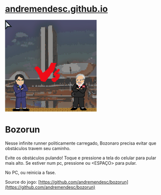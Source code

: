 # [andremendesc.github.io](http://andremendesc.github.io)
![Tela do site](https://raw.githubusercontent.com/andremendesc/andremendesc.github.io/master/assets/images/screen.png)

# Bozorun

Nesse infinite runner politicamente carregado, Bozonaro precisa evitar que obstáculos travem seu caminho.

Evite os obstáculos pulando! 
Toque e pressione a tela do celular para pular mais alto.
Se estiver num pc, pressione <UP> ou <ESPAÇO> para pular.

No PC, <r> ou <ENTER> reinicia a fase.

Source do jogo: [https://github.com/andremendesc/bozorun](https://github.com/andremendesc/bozorun)
